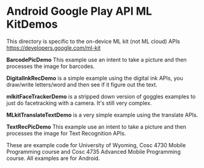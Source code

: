 # Android Google Play API ML KitDemos

This directory is specific to the on-device ML kit (not ML cloud) APIs  https://developers.google.com/ml-kit

<b>BarcodePicDemo</b> This example use an intent to take a picture and then processes the image for barcodes.

<b>DigitalInkRecDemo</b> is a simple example using the digital ink APIs, you draw/write letters/word and then see if it figure out the text.

<b>mlkitFaceTrackerDemo</b> is a stripped down version of goggles examples to just do facetracking with a camera.  It's still very complex.

<b>MLkitTranslateTextDemo</b> is a very simple example using the translate APIs.

<b>TextRecPicDemo</b> This example use an intent to take a picture and then processes the image for Text Recognition APIs.

These are example code for University of Wyoming, Cosc 4730 Mobile Programming course and Cosc 4735 Advanced Mobile Programming course.
All examples are for Android.

